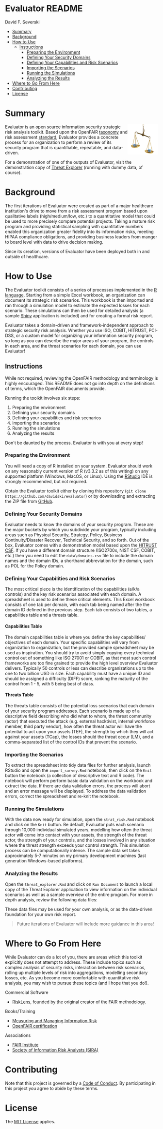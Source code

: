 Evaluator README
================
David F. Severski

-   [Summary](#summary)
-   [Background](#background)
-   [How to Use](#how-to-use)
    -   [Instructions](#instructions)
        -   [Preparing the Environment](#preparing-the-environment)
        -   [Defining Your Security Domains](#defining-your-security-domains)
        -   [Defining Your Capabilities and Risk Scenarios](#defining-your-capabilities-and-risk-scenarios)
        -   [Importing the Scenarios](#importing-the-scenarios)
        -   [Running the Simulations](#running-the-simulations)
        -   [Analyzing the Results](#analyzing-the-results)
-   [Where to Go From Here](#where-to-go-from-here)
-   [Contributing](#contributing)
-   [License](#license)

Summary
=======

<img alt="Evaluator Logo" title="Evaluator" src="img/evaluator_logo.jpg" 
style="float:right;width:100px;"/>

Evaluator is an open source information security strategic risk analysis toolkit. Based upon the OpenFAIR [taxonomy](https://www2.opengroup.org/ogsys/catalog/C13K) and risk assessment [standard](https://www2.opengroup.org/ogsys/catalog/C13G), Evaluator provides a concrete process for an organization to perform a review of its security program that is quantifiable, repeatable, and data-driven.

For a demonstration of one of the outputs of Evaluator, visit the demonstration copy of [Threat Explorer](https://davidski.shinyapps.io/threat_explorer) (running with dummy data, of course).

Background
==========

The first iterations of Evaluator were created as part of a major healthcare institution's drive to move from a risk assessment program based upon qualitative labels (high/medium/low, etc.) to a quantitative model that could be used to more precisely compare potential projects. Taking a mature risk program and providing statistical sampling with quantitative numbers enabled this organization greater fidelity into its information risks, meeting HIPAA compliance obligations, and providing business leaders from manger to board level with data to drive decision making.

Since its creation, versions of Evaluator have been deployed both in and outside of healthcare.

How to Use
==========

The Evaluator toolkit consists of a series of processes implemented in the [R language](https://www.r-project.org/). Starting from a simple Excel workbook, an organization can document its strategic risk scenarios.
This workbook is then imported and ran through a simulation model to estimate the expected losses for each scenario. These simulations can then be used for detailed analysis (a sample [Shiny](https://shiny.rstudio.com/) application is included) and for creating a formal risk report.

Evaluator takes a domain-driven and framework-independent approach to strategic security risk analysis. Whether you use ISO, COBIT, HITRUST, PCI-DSS, or a custom model for organizing your information security program, so long as you can describe the major areas of your program, the controls in each area, and the threat scenarios for each domain, you can use Evaluator!

Instructions
------------

While not required, reviewing the OpenFAIR methodology and terminology is highly encouraged. This README does not go into depth on the definitions of terms, which the OpenFAIR documents provide.

Running the toolkit involves six steps:

1.  Preparing the environment
2.  Defining your security domains
3.  Defining your capabilities and risk scenarios
4.  Importing the scenarios
5.  Running the simulations
6.  Analyzing the results

Don't be daunted by the process. Evaluator is with you at every step!

### Preparing the Environment

You will need a copy of R installed on your system. Evaluator should work on any reasonably current version of R (v3.3.2 as of this writing) on any supported platform (Windows, MacOS, or Linux). Using the [RStudio](https://www.rstudio.com/) IDE is strongly recommended, but not required.

Obtain the Evaluator toolkit either by cloning this repository (`git clone https://github.com/davidski/evaluator`) or by downloading and extracting the ZIP file from [GitHub](https://github.com/davidski/evaluator/archive/master.zip).

### Defining Your Security Domains

Evaluator needs to know the domains of your security program. These are the major buckets by which you subdivide your program, typically including areas such as Physical Security, Strategy, Policy, Business Continuity/Disaster Recover, Technical Security, and so forth. Out of the box, Evaluator comes with a demonstration model based upon the [HITRUST CSF](https://hitrustalliance.net/hitrust-csf/). If you have a different domain structure (ISO2700x, NIST CSF, COBIT, etc.) then you need to edit the `data\domains.csv` file to include the domain names and the domain IDs, a shorthand abbreviation for the domain, such as POL for the Policy domain.

### Defining Your Capabilities and Risk Scenarios

The most critical piece is the identification of the capabilities (a/k/a controls) and the key risk scenarios associated with each domain. A spreadsheet is used to define these critical elements. This Excel workbook consists of one tab per domain, with each tab being named after the the domain ID defined in the previous step. Each tab consists of two tables, a capabilities table and a threats table.

#### Capabilities Table

The domain capabilities table is where you define the key capabilities/ objectives of each domain. Your specific capabilities will vary from organization to organization, but the provided sample spreadsheet may be used as inspiration. You should try to avoid simply copying every technical control out of something like ISO 27001 or COBIT, as that most such control frameworks are too fine grained to provide the high level overview Evaluator delivers. Typically 50 controls or less can describe organizations up to the one to two billion USD in size. Each capability must have a unique ID and should be assigned a difficulty (DIFF) score, ranking the maturity of the control from 1 - 5, with 5 being best of class.

#### Threats Table

The threats table consists of the potential loss scenarios that each domain of your security program addresses. Each scenario is made up of a descriptive field describing who did what to whom, the threat community (actor) that executed the attack (e.g. external hacktivist, internal workforce member, third party vendor), how often the threat actor will have the potential to act upon your assets (TEF), the strength by which they will act against your assets (TCap), the losses should the threat occur (LM), and a comma-separated list of the control IDs that prevent the scenario.

### Importing the Scenarios

To extract the spreadsheet into tidy data files for further analysis, launch RStudio and open the `import_survey.Rmd` notebook, then click on the `Knit` button the notebook (a collection of descriptive text and R code). The notebook will perform perform basic data validation on the workbook and extract the data. If there are data validation errors, the process will abort and an error message will be displayed. To address the data validation errors, correct the spreadsheet and re-knit the notebook.

### Running the Simulations

With the data now ready for simulation, open the `strat_risk.Rmd` notebook and click on the `Knit` button. Be default, Evaluator puts each scenario through 10,000 individual simulated years, modelling how often the threat actor will come into contact with your assets, the strength of the threat actor, the strength of your controls, and the losses involved in any situation where the threat strength exceeds your control strength. This simulation process can be computationally intense. The sample data set takes approximately 5-7 minutes on my primary development machines (last generation Windows-based platforms).

### Analyzing the Results

Open the `threat_explorer.Rmd` and click on `Run Document` to launch a local copy of the Threat Explorer application to view information on the individual scenarios as well as a sample overview of the entire program. For more in depth analysis, review the following data files:

These data files may be used for your own analysis, or as the data-driven foundation for your own risk report.

> Future iterations of Evaluator will include more guidance in this area!

Where to Go From Here
=====================

While Evaluator can do a lot of you, there are areas which this toolkit explicitly does not attempt to address. These include topics such as complex analysis of security risks, interaction between risk scenarios, rolling up multiple levels of risk into aggregations, modelling secondary losses, etc. As you become more comfortable with quantitative risk analysis, you may wish to pursue these topics (and I hope that you do!).

Commercial Software

-   [RiskLens](http://www.risklens.com/), founded by the original creator of the FAIR methodology.

Books/Training

-   [Measuring and Managing Information Risk](https://smile.amazon.com/gp/product/0124202314)
-   [OpenFAIR certification](http://www.opengroup.org/certifications/openfair)

Associations

-   [FAIR Institute](http://www.fairinstitute.org/)
-   [Society of Information Risk Analysts (SIRA)](https://www.societyinforisk.org/)

Contributing
============

Note that this project is governed by a [Code of Conduct](./CODE_OF_CONDUCT.md). By participating in this project you agree to abide by these terms.

License
=======

The [MIT License](LICENSE) applies.
